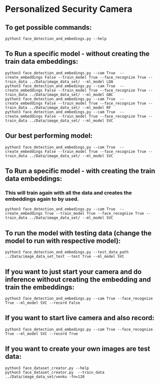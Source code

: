 # Personalized Security Camera

## To get possible commands:
```angular2html
python3 face_detection_and_embedings.py --help
```

## To Run a specific model - without creating the train data embeddings:
```
python3 face_detection_and_embedings.py --cam True  --create_embeddings False --train_model True --face_recognize True --train_data ../Data/image_data_set/ --ml_model LDA  
python3 face_detection_and_embedings.py --cam True  --create_embeddings False --train_model True --face_recognize True --train_data ../Data/image_data_set/ --ml_model GBC  
python3 face_detection_and_embedings.py --cam True  --create_embeddings False --train_model True --face_recognize True --train_data ../Data/image_data_set/ --ml_model RF
python3 face_detection_and_embedings.py --cam True  --create_embeddings False --train_model True --face_recognize True --train_data ../Data/image_data_set/ --ml_model SVC
```
## Our best performing model:
```
python3 face_detection_and_embedings.py --cam True  --create_embeddings False --train_model True --face_recognize True --train_data ../Data/image_data_set/ --ml_model SVC
```
## To Run a specific model - with creating the train data embeddings:
### This will train again with all the data and creates the embeddings again to by used.
```
python3 face_detection_and_embedings.py --cam True  --create_embeddings True --train_model True --face_recognize True --train_data ../Data/image_data_set/ --ml_model SVC
```

## To run the model with testing data (change the model to run with respective model):
```
python3 face_detection_and_embedings.py --test_data_path ../Data/image_data_set_test --test True --ml_model SVC

```

## If you want to just start your camera and do inference without creating the embedding and train the embeddings:
```angular2html
python3 face_detection_and_embedings.py --cam True --face_recognize True --ml_model SVC --record False  
```

## If you want to start live camera and also record:
```angular2html
python3 face_detection_and_embedings.py --cam True --face_recognize True --ml_model SVC --record True
```

## If you want to create your own images are test data:
```angular2html
python3 face_dataset_creator.py --help  
python3 face_dataset_creator.py  --train_data ../Data/image_data_set/venku -fn=120
```